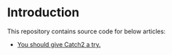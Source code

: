 # Introduction #

This repository contains source code for below articles:

* [You should give Catch2 a try.](https://medium.com/p/a06161f05b64)
